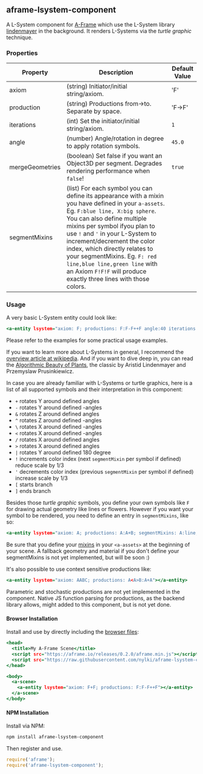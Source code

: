 ## aframe-lsystem-component

A L-System component for [A-Frame](https://aframe.io) which use the L-System library [lindenmayer](https://github.com/nylki/lindenmayer) in the background.
It renders L-Systems via the *turtle graphic* technique.

### Properties

| Property               | Description                                                                                           | Default Value |
| ---------------------- | ----------------------------------------------------------------------------------------------------- | -------       |
| axiom                  | (string) Initiator/initial string/axiom.                                                              | 'F'           |
| production             | (string) Productions from->to. Separate by space.                                                     | 'F->F'       |
| iterations             | (int) Set the initiator/initial string/axiom.                                                         | `1 `          |
| angle                  | (number) Angle/rotation in degree to apply rotation symbols.                                          | `45.0`        |
| mergeGeometries        | (boolean) Set false if you want an Object3D per segment. Degrades rendering performance when `false`! | `true`        |
| segmentMixins          | (list) For each symbol you can define its appearance with a mixin you have defined in your `a-assets`. Eg. `F:blue line, X:big sphere`. You can also define multiple mixins per symbol ifyou plan to use `!` and `'` in your L-System to increment/decrement the color index, which directly relates to your segmentMixins. Eg. `F: red line,blue line,green line` with an Axiom `F!F!F` will produce exactly three lines with those colors.  |         |


### Usage
A very basic L-System entity could look like:

```.html
<a-entity lsystem="axiom: F; productions: F:F-F++F angle:40 iterations:3 segmentMixins: F:line"></a-entity>
```
Please refer to the examples for some practical usage examples.

If you want to learn more about L-Systems in general, I recommend the [overview article at wikipedia](https://en.wikipedia.org/wiki/L-system).
And if you want to dive deep in, you can read the [Algorithmic Beauty of Plants](http://algorithmicbotany.org/papers/#abop), the classic by Aristid Lindenmayer and Przemyslaw Prusinkiewicz.

In case you are already familiar with L-Systems or turtle graphics,
here is a list of all supported symbols and their interpretation in this component:

- `+` rotates Y around defined angles
- `-` rotates Y around defined -angles
- `&` rotates Z around defined angles
- `^` rotates Z around defined -angles
- `\` rotates X around defined -angles
- `<` rotates X around defined -angles
- `/` rotates X around defined angles
- `>` rotates X around defined angles
- `|` rotates Y around defined 180 degree
- `!` increments color index (next `segmentMixin` per symbol if defined) reduce scale by 1/3
- `'` decrements color index (previous `segmentMixin` per symbol if defined) increase scale by 1/3
- `[` starts branch
- `]` ends branch

Besides those *turtle graphic* symbols, you define your own symbols like `F` for drawing actual geometry like lines or flowers.
However if you want your symbol to be rendered, you need to define an entry in `segmentMixins`, like so:

```.html
<a-entity lsystem="axiom: A; productions: A:A+B; segmentMixins: A:line,B:blue sphere"></a-entity>
```
Be sure that you define your [mixins](https://aframe.io/docs/0.2.0/core/mixins.html) in your `<a-assets>` at the beginning of your scene.
A fallback geometry and material if you don't define your segmentMixins is not yet implemented, but will be soon :)



It's also possible to use context sensitive productions like:
```.html
<a-entity lsystem="axiom: AABC; productions: A<A>B:A+A"></a-entity>
```

Parametric and stochastic productions are not yet implemented in the component.
Native JS function parsing for productions, as the backend library allows, might added to this
component, but is not yet done.

#### Browser Installation

Install and use by directly including the [browser files](dist):

```.html
<head>
  <title>My A-Frame Scene</title>
  <script src="https://aframe.io/releases/0.2.0/aframe.min.js"></script>
  <script src="https://raw.githubusercontent.com/nylki/aframe-lsystem-component/master/dist/aframe-lsystem-component.min.js"></script>
</head>

<body>
  <a-scene>
    <a-entity lsystem="axiom: F+F; productions: F:F-F++F"></a-entity>
  </a-scene>
</body>
```

#### NPM Installation

Install via NPM:

```bash
npm install aframe-lsystem-component
```

Then register and use.

```js
require('aframe');
require('aframe-lsystem-component');
```
